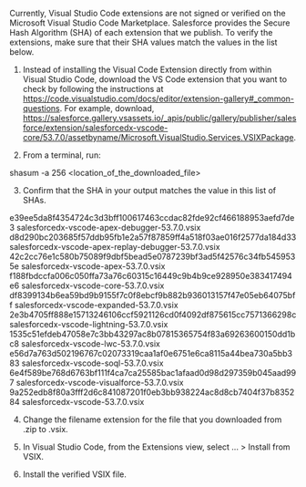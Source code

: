 Currently, Visual Studio Code extensions are not signed or verified on the
Microsoft Visual Studio Code Marketplace. Salesforce provides the Secure Hash
Algorithm (SHA) of each extension that we publish. To verify the extensions,
make sure that their SHA values match the values in the list below.

1. Instead of installing the Visual Code Extension directly from within Visual
   Studio Code, download the VS Code extension that you want to check by
   following the instructions at
   https://code.visualstudio.com/docs/editor/extension-gallery#_common-questions.
   For example, download,
   https://salesforce.gallery.vsassets.io/_apis/public/gallery/publisher/salesforce/extension/salesforcedx-vscode-core/53.7.0/assetbyname/Microsoft.VisualStudio.Services.VSIXPackage.

2. From a terminal, run:

shasum -a 256 <location_of_the_downloaded_file>

3. Confirm that the SHA in your output matches the value in this list of SHAs.

e39ee5da8f4354724c3d3bff100617463ccdac82fde92cf466188953aefd7de3  salesforcedx-vscode-apex-debugger-53.7.0.vsix
d8d290bc203685f57ddb95fb1e2a57f87859ff4a518f03ae016f2577da184d33  salesforcedx-vscode-apex-replay-debugger-53.7.0.vsix
42c2cc76e1c580b75089f9dbf5bead5e0787239bf3ad5f42576c34fb5459535e  salesforcedx-vscode-apex-53.7.0.vsix
f188fbdccfa006c050ffa73a76c60315c16449c9b4b9ce928950e383417494e6  salesforcedx-vscode-core-53.7.0.vsix
df8399134b6ea59bd9b9155f7c0f8ebcf9b882b936013157f47e05eb64075bff  salesforcedx-vscode-expanded-53.7.0.vsix
2e3b4705ff888e15713246106ccf5921126cd0f4092df875615cc7571366298c  salesforcedx-vscode-lightning-53.7.0.vsix
1535c51efdeb47058e7c3bb43297ac8b07815365754f83a69263600150dd1bc8  salesforcedx-vscode-lwc-53.7.0.vsix
e56d7a763d502196767c02073319caa1af0e6751e6ca8115a44bea730a5bb383  salesforcedx-vscode-soql-53.7.0.vsix
6e4f589be768d6763bf111f4ca7ca25585bac1afaad0d98d297359b045aad997  salesforcedx-vscode-visualforce-53.7.0.vsix
9a252edb8f80a3fff2d6c841087201f0eb3bb938224ac8d8cb7404f37b835284  salesforcedx-vscode-53.7.0.vsix


4. Change the filename extension for the file that you downloaded from .zip to
.vsix.

5. In Visual Studio Code, from the Extensions view, select ... > Install from
VSIX.

6. Install the verified VSIX file.

